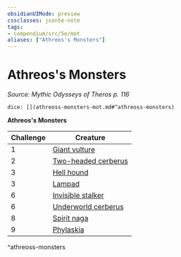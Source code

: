 ```yaml
---
obsidianUIMode: preview
cssclasses: json5e-note
tags:
- compendium/src/5e/mot
aliases: ["Athreos's Monsters"]
---
```

# Athreos's Monsters
*Source: Mythic Odysseys of Theros p. 116* 

`dice: [](athreoss-monsters-mot.md#^athreoss-monsters)`

**Athreos's Monsters**

| Challenge | Creature |
|-----------|----------|
| 1 | [Giant vulture](b_giant-vulture.md) |
| 2 | [Two-headed cerberus](b_two-headed-cerberus-mot.md) |
| 3 | [Hell hound](b_hell-hound.md) |
| 3 | [Lampad](b_lampad-mot.md) |
| 6 | [Invisible stalker](b_invisible-stalker.md) |
| 6 | [Underworld cerberus](b_underworld-cerberus-mot.md) |
| 8 | [Spirit naga](b_spirit-naga.md) |
| 9 | [Phylaskia](b_phylaskia-mot.md) |
^athreoss-monsters